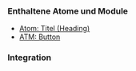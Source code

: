 ### Enthaltene Atome und Module
* [Atom: Titel (Heading)](../../atoms/headings/headings.html)
* [ATM: Button](../../atoms/button/button.html)
 
### Integration


